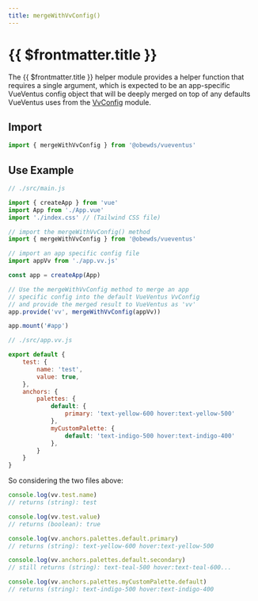 ```yaml
---
title: mergeWithVvConfig()
---
```



<script setup>
    //
</script>



# {{ $frontmatter.title }}

The {{ $frontmatter.title }} helper module provides a helper function that requires a single argument, which is expected to be an app-specific VueVentus config object that will be deeply merged on top of any defaults VueVentus uses from the [VvConfig](/modules/vv-config) module.






## Import

```javascript
import { mergeWithVvConfig } from '@obewds/vueventus'
```






## Use Example

```javascript
// ./src/main.js

import { createApp } from 'vue'
import App from './App.vue'
import './index.css' // (Tailwind CSS file)

// import the mergeWithVvConfig() method
import { mergeWithVvConfig } from '@obewds/vueventus'

// import an app specific config file
import appVv from './app.vv.js'

const app = createApp(App)

// Use the mergeWithVvConfig method to merge an app 
// specific config into the default VueVentus VvConfig
// and provide the merged result to VueVentus as 'vv'
app.provide('vv', mergeWithVvConfig(appVv))

app.mount('#app')
```

```javascript
// ./src/app.vv.js

export default {
    test: {
        name: 'test',
        value: true,
    },
    anchors: {
        palettes: {
            default: {
                primary: 'text-yellow-600 hover:text-yellow-500'
            },
            myCustomPalette: {
                default: 'text-indigo-500 hover:text-indigo-400'
            },
        }
    }
}
```

So considering the two files above:

```javascript
console.log(vv.test.name)
// returns (string): test

console.log(vv.test.value)
// returns (boolean): true

console.log(vv.anchors.palettes.default.primary)
// returns (string): text-yellow-600 hover:text-yellow-500

console.log(vv.anchors.palettes.default.secondary)
// still returns (string): text-teal-500 hover:text-teal-600...

console.log(vv.anchors.palettes.myCustomPalette.default)
// returns (string): text-indigo-500 hover:text-indigo-400
```

